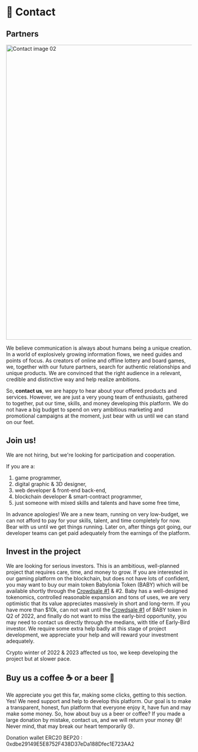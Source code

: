 

# 🤝 Contact

## Partners

<img width="800" alt="Contact image 02" src="https://user-images.githubusercontent.com/94221562/191418607-82b49f99-e52f-46c3-98bd-d86f5a809636.png">


We believe communication is always about humans being a unique creation. In a world of explosively growing information flows, we need guides and points of focus. As creators of online and offline lottery and board games, we, together with our future partners, search for authentic relationships and unique products. We are convinced that the right audience in a relevant, credible and distinctive way and help realize ambitions.&#x20;

So, **contact us**, we are happy to hear about your offered products and services. However, we are just a very young team of enthusiasts, gathered to together, put our time, skills, and money developing this platform. We do not have a big budget to spend on very ambitious marketing and promotional campaigns at the moment, just bear with us until we can stand on our feet.

## Join us!&#x20;

We are not hiring, but we're looking for participation and cooperation.

If you are a:

1. game programmer,&#x20;
2. digital graphic & 3D designer,&#x20;
3. web developer & front-end back-end,&#x20;
4. blockchain developer & smart-contract programmer,&#x20;
5. just someone with mixed skills and talents and have some free time,

In advance apologies! We are a new team, running on very low-budget, we can not afford to pay for your skills, talent, and time completely for now. Bear with us until we get things running. Later on, after things got going, our developer teams can get paid adequately from the earnings of the platform.

## Invest in the project

We are looking for serious investors. This is an ambitious, well-planned project that requires care, time, and money to grow. If you are interested in our gaming platform on the blockchain, but does not have lots of confident, you may want to buy our main token Babylonia Token (BABY) which will be available shortly through the [Crowdsale #1](https://pool.babylonia.app/Crowdsale1) & #2. Baby has a well-designed tokenomics, controlled reasonable expansion and tons of uses, we are very optimistic that its value appreciates massively in short and long-term. If you have more than $10k, can not wait until the [Crowdsale #1](https://pool.babylonia.app/Crowdsale1) of BABY token in Q2 of 2022, and finally do not want to miss the early-bird opportunity, you may need to contact us directly through the medians, with title of Early-Bird investor. We require some extra help badly at this stage of project development, we appreciate your help and will reward your investment adequately.&#x20;

Crypto winter of 2022 & 2023 affected us too, we keep developing the project but at slower pace.

## Buy us a coffee ☕ or a beer 🍺

We appreciate you get this far, making some clicks, getting to this section. Yes! We need support and help to develop this platform. Our goal is to make a transparent, honest, fun platform that everyone enjoy it, have fun and may make some money. So, how about buy us a beer or coffee? If you made a large donation by mistake, contact us, and we will return your money 😅! Never mind, that may break our heart temporarily 😢.

Donation wallet ERC20 BEP20 : 0xdbe29149E5E8752F438D37eDa188Dfec1E723AA2
